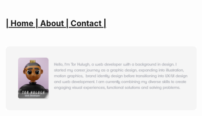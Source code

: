 ![](/md-a/empty-img.png)
---
 [| Home | ](/index.md)
 [ About | ](/about.md)
 [ Contact |](/contact.md)
---
![](/md-a/empty-img.png)


![Hello and welcome to my github](/md-a/welcome.svg)
